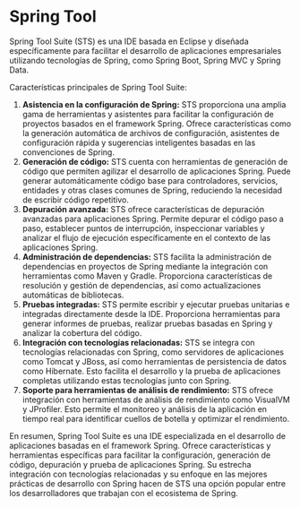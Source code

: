 # Spring Tool

Spring Tool Suite (STS) es una IDE basada en Eclipse y diseñada específicamente para facilitar el desarrollo de aplicaciones empresariales utilizando tecnologías de Spring, como Spring Boot, Spring MVC y Spring Data.

Características principales de Spring Tool Suite:

1. **Asistencia en la configuración de Spring:** STS proporciona una amplia gama de herramientas y asistentes para facilitar la configuración de proyectos basados en el framework Spring. Ofrece características como la generación automática de archivos de configuración, asistentes de configuración rápida y sugerencias inteligentes basadas en las convenciones de Spring.
2. **Generación de código:** STS cuenta con herramientas de generación de código que permiten agilizar el desarrollo de aplicaciones Spring. Puede generar automáticamente código base para controladores, servicios, entidades y otras clases comunes de Spring, reduciendo la necesidad de escribir código repetitivo.
3. **Depuración avanzada:** STS ofrece características de depuración avanzadas para aplicaciones Spring. Permite depurar el código paso a paso, establecer puntos de interrupción, inspeccionar variables y analizar el flujo de ejecución específicamente en el contexto de las aplicaciones Spring.
4. **Administración de dependencias:** STS facilita la administración de dependencias en proyectos de Spring mediante la integración con herramientas como Maven y Gradle. Proporciona características de resolución y gestión de dependencias, así como actualizaciones automáticas de bibliotecas.
5. **Pruebas integradas:** STS permite escribir y ejecutar pruebas unitarias e integradas directamente desde la IDE. Proporciona herramientas para generar informes de pruebas, realizar pruebas basadas en Spring y analizar la cobertura del código.
6. **Integración con tecnologías relacionadas:** STS se integra con tecnologías relacionadas con Spring, como servidores de aplicaciones como Tomcat y JBoss, así como herramientas de persistencia de datos como Hibernate. Esto facilita el desarrollo y la prueba de aplicaciones completas utilizando estas tecnologías junto con Spring.
7. **Soporte para herramientas de análisis de rendimiento:** STS ofrece integración con herramientas de análisis de rendimiento como VisualVM y JProfiler. Esto permite el monitoreo y análisis de la aplicación en tiempo real para identificar cuellos de botella y optimizar el rendimiento.

En resumen, Spring Tool Suite es una IDE especializada en el desarrollo de aplicaciones basadas en el framework Spring. Ofrece características y herramientas específicas para facilitar la configuración, generación de código, depuración y prueba de aplicaciones Spring. Su estrecha integración con tecnologías relacionadas y su enfoque en las mejores prácticas de desarrollo con Spring hacen de STS una opción popular entre los desarrolladores que trabajan con el ecosistema de Spring.
